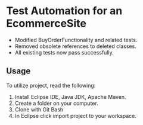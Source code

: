 # Test Automation for an EcommerceSite
- Modified BuyOrderFunctionality and related tests.
- Removed obsolete references to deleted classes.
- All existing tests now pass successfully.


## Usage
To utilize project, read the following:
1. Install Eclipse IDE, Java JDK, Apache Maven.
2. Create a folder on your computer.
3. Clone with Git Bash
4. In Eclipse click import project to your workspace.



